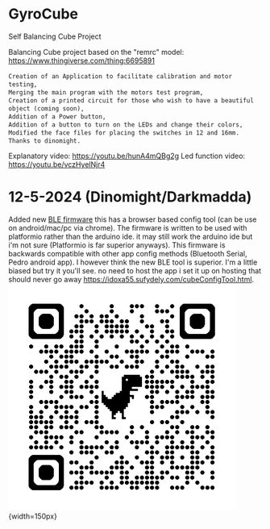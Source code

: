 # GyroCube
 Self Balancing Cube Project

Balancing Cube project based on the "remrc" model: https://www.thingiverse.com/thing:6695891

    Creation of an Application to facilitate calibration and motor testing,
    Merging the main program with the motors test program,
    Creation of a printed circuit for those who wish to have a beautiful object (coming soon),
    Addition of a Power button,
    Addition of a button to turn on the LEDs and change their colors,
    Modified the face files for placing the switches in 12 and 16mm. Thanks to dinomight.

Explanatory video: https://youtu.be/hunA4mQBg2g
Led function video: https://youtu.be/vczHyelNjr4

# 12-5-2024 (Dinomight/Darkmadda)
Added new [BLE firmware](esp32_cube_vBLE_en/) this has a browser based config tool (can be use on android/mac/pc via chrome). The firmware is written to be used with platformio rather than the arduino ide. it may still work the arduino ide but i'm not sure (Platformio is far superior anyways). This firmware is backwards compatible with other app config methods (Bluetooth Serial, Pedro android app). I however think the new BLE tool is superior. I'm a little biased but try it you'll see. no need to host the app i set it up on hosting that should never go away https://idoxa55.sufydely.com/cubeConfigTool.html. ![screenshot](pictures/bleQRCode.png){width=150px}